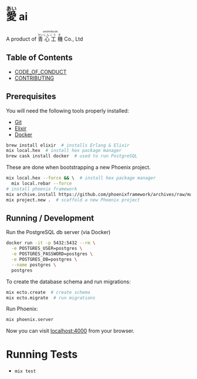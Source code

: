 # <ruby>愛<rp>(</rp><rt>あい</rt><rp>)</rp></ruby> ai

A product of <ruby>
  <ruby>
    青<rp>(</rp><rt>せい</rt><rp>)</rp>
    心<rp>(</rp><rt>しん</rt><rp>)</rp>
    工<rp>(</rp><rt>こう</rt><rp>)</rp>
    機<rp>(</rp><rt>き</rt><rp>)</rp>
  </ruby>
  <rp>(</rp><rt>seishinkouki</rt><rp>)</rp>
</ruby> Co., Ltd

## Table of Contents

* [CODE_OF_CONDUCT](https://github.com/mirai-audio/mir/wiki/CODE_OF_CONDUCT)
* [CONTRIBUTING](https://github.com/mirai-audio/mir/blob/master/.github/CONTRIBUTING.md)

## Prerequisites

You will need the following tools properly installed:

* [Git](https://git-scm.com/)
* [Elixir](http://elixir-lang.org/)
* [Docker](https://www.docker.com/)

```bash
brew install elixir  # installs Erlang & Elixir
mix local.hex  # install hex package manager
brew cask install docker  # used to run PostgreSQL
```

These are done when bootstrapping a new Phoenix project.

```bash
mix local.hex --force && \  # install hex package manager
  mix local.rebar --force
# install phoenix framework
mix archive.install https://github.com/phoenixframework/archives/raw/master/phoenix_new.ez
mix project.new .  # scaffold a new Phoenix project
```

## Running / Development

Run the PostgreSQL db server (via Docker)

```bash
docker run -it -p 5432:5432 --rm \
  -e POSTGRES_USER=postgres \
  -e POSTGRES_PASSWORD=postgres \
  -e POSTGRES_DB=postgres \
  --name postgres \
  postgres
```

To create the database schema and run migrations:

```bash
mix ecto.create  # create schema
mix ecto.migrate  # run migrations
```

Run Phoenix:

```bash
mix phoenix.server
```

Now you can visit [localhost:4000](localhost:4000) from your browser.

# Running Tests

* `mix test`
